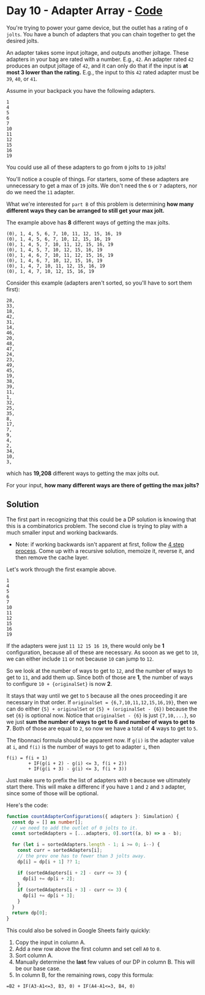 # Day 10 - Adapter Array - [Code](10b.ts)

You're trying to power your game device, but the outlet has a rating of `0 jolts`. You
have a bunch of adapters that you can chain together to get the desired jolts.

An adapter takes some input joltage, and outputs another joltage. These
adapters in your bag are rated with a number. E.g., `42`. An adapter rated `42`
produces an output joltage of `42`, and it can only do that if the input is **at
most 3 lower than the rating.** E.g., the input to this `42` rated adapter must
be `39`, `40`, or `41`.

Assume in your backpack you have the following adapters.

```
1
4
5
6
7
10
11
12
15
16
19
```

You could use all of these adapters to go from `0` jolts to `19` jolts!

You'll notice a couple of things. For starters, some of these adapters are
unnecessary to get a max of `19` jolts. We don't need the `6` or `7` adapters,
nor do we need the `11` adapter.

What we're interested for `part B` of this problem is determining **how many
different ways they can be arranged to still get your max jolt.**

The example above has **8** different ways of getting the max jolts.

```
(0), 1, 4, 5, 6, 7, 10, 11, 12, 15, 16, 19
(0), 1, 4, 5, 6, 7, 10, 12, 15, 16, 19
(0), 1, 4, 5, 7, 10, 11, 12, 15, 16, 19
(0), 1, 4, 5, 7, 10, 12, 15, 16, 19
(0), 1, 4, 6, 7, 10, 11, 12, 15, 16, 19
(0), 1, 4, 6, 7, 10, 12, 15, 16, 19
(0), 1, 4, 7, 10, 11, 12, 15, 16, 19
(0), 1, 4, 7, 10, 12, 15, 16, 19
```

Consider this example (adapters aren't sorted, so you'll have to sort them
first):

```
28,
33,
18,
42,
31,
14,
46,
20,
48,
47,
24,
23,
49,
45,
19,
38,
39,
11,
1,
32,
25,
35,
8,
17,
7,
9,
4,
2,
34,
10,
3,
```

which has **19,208** different ways to getting the max jolts out.

For your input, **how many different ways are there of getting the max jolts?**

## Solution

The first part in recognizing that this could be a DP solution is knowing that
this is a combinatorics problem. The second clue is trying to play with a much
smaller input and working backwards.

- Note: if working backwards isn't apparent at first, follow the [4 step
  process](https://github.com/azizj1/leet-code/blob/master/js/src/dp/README.md).
  Come up with a recursive solution, memoize it, reverse it, and then remove the
  cache layer.

Let's work through the first example above.

```
1
4
5
6
7
10
11
12
15
16
19
```

If the adapters were just `11 12 15 16 19`, there would only be **1**
configuration, because all of these are necessary. As sooon as we get to `10`,
we can either include `11` or not because `10` can jump to `12`.

So we look at the number of ways to get to `12`, and the number of ways to get
to `11`, and add them up. Since both of those are **1**, the number of ways to
configure `10 + {originalSet}` is now **2**.

It stays that way until we get to `5` because all the ones proceeding it are
necessary in that order. If `originalSet = {6,7,10,11,12,15,16,19}`, then we can
do either `{5} + originalSet` or `{5} + (originalSet - {6})` because the set
`{6}` is optional now. Notice that `originalSet - {6}` is just `{7,10,...}`, so
we just **sum the number of ways to get to 6 and number of ways to get to 7**.
Both of those are equal to `2`, so now we have a total of **4** ways to get to
`5`.

The fibonnaci formula should be apparent now. If `g(i)` is the adapter value at
`i`, and `f(i)` is the number of ways to get to adapter `i`, then

```
f(i) = f(i + 1)
        + IF(g(i + 2) - g(i) <= 3, f(i + 2))
        + IF(g(i + 3) - g(i) <= 3, f(i + 3))
```

Just make sure to prefix the list of adapters with `0` because we ultimately
start there. This will make a differenc if you have `1` and `2` and `3` adapter,
since some of those will be optional.

Here's the code:

```typescript
function countAdapterConfigurations({ adapters }: Simulation) {
  const dp = [] as number[];
  // we need to add the outlet of 0 jolts to it.
  const sortedAdapters = [...adapters, 0].sort((a, b) => a - b);

  for (let i = sortedAdapters.length - 1; i >= 0; i--) {
    const curr = sortedAdapters[i];
    // the prev one has to fewer than 3 jolts away.
    dp[i] = dp[i + 1] ?? 1;

    if (sortedAdapters[i + 2] - curr <= 3) {
      dp[i] += dp[i + 2];
    }
    if (sortedAdapters[i + 3] - curr <= 3) {
      dp[i] += dp[i + 3];
    }
  }
  return dp[0];
}
```

This could also be solved in Google Sheets fairly quickly:

1. Copy the input in column A.
2. Add a new row above the first column and set cell `A0` to `0`.
3. Sort column A.
4. Manually determine the **last** few values of our DP in column B. This will
   be our base case.
5. In column B, for the remaining rows, copy this formula:

```
=B2 + IF(A3-A1<=3, B3, 0) + IF(A4-A1<=3, B4, 0)
```
